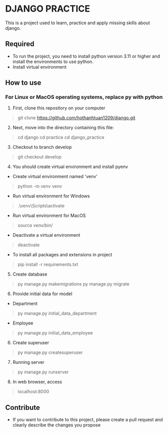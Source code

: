 # DJANGO PRACTICE
This is a project used to learn, practice and apply missing skills about django.

## Required
- To run the project, you need to install python version 3.11 or higher and install the environments to use python.
- Install virtual environment

## How to use
### For Linux or MacOS operating systems, replace py with python
1. First, clone this repository on your computer
> git clone https://github.com/hothanhtuan1209/django.git

2. Next, move into the directory containing this file:
> cd django
> cd practice
> cd django_practice

3. Checkout to branch develop
> git checkout develop

4. You should create virtual environment and install pyenv
- Create virtual environment named 'venv'
> python -m venv venv

- Run virtual environment for Windows
> .\venv\Scripts\activate

- Run virtual environment for MacOS
> source venv/bin/

- Deactivate a virtual environment
> deactivate

- To install all packages and extensions in project
> pip install -r requirements.txt 

5. Create database
> py manage.py makemigrations
> py manage.py migrate

6. Provide initial data for model
- Department
> py manage.py initial_data_department
- Employee
> py manage.py initial_data_employee

6. Create superuser
> py manage.py createsuperuser

7. Running server
>py manage.py runserver

8. In web browser, access
> localhost:8000

## Contribute
 - If you want to contribute to this project, please create a pull request and clearly describe the changes you propose

